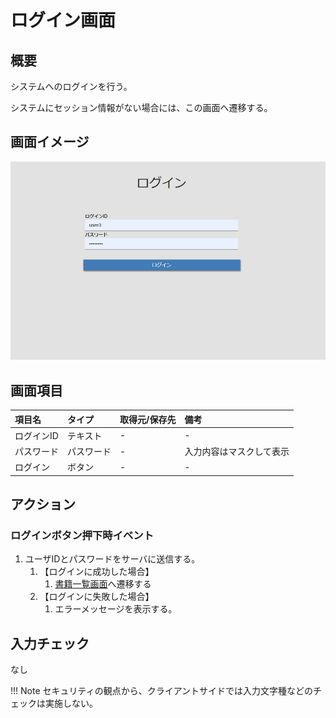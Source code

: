 # ログイン画面

## 概要

システムへのログインを行う。

システムにセッション情報がない場合には、この画面へ遷移する。

## 画面イメージ

![ログイン画面](images/screen/login.png)

## 画面項目

| 項目名     | タイプ     | 取得元/保存先 | 備考                     |
| :--------- | :--------- | :------------ | :----------------------- |
| ログインID | テキスト   | -             | -                        |
| パスワード | パスワード | -             | 入力内容はマスクして表示 |
| ログイン   | ボタン     | -             | -                        |

## アクション

### ログインボタン押下時イベント

1. ユーザIDとパスワードをサーバに送信する。
   1. 【ログインに成功した場合】
      1. [書籍一覧画面](list.md)へ遷移する
   2. 【ログインに失敗した場合】
      1. エラーメッセージを表示する。

## 入力チェック

なし

!!! Note
    セキュリティの観点から、クライアントサイドでは入力文字種などのチェックは実施しない。
